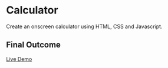# Calculator
Create an onscreen calculator using HTML, CSS and Javascript.

## Final Outcome
[Live Demo](https://jmndz.github.io/calculator)

